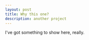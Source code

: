 ```yaml
---
layout: post
title: Why this one?
description: another project
---
```


I've got something to show here, really.
